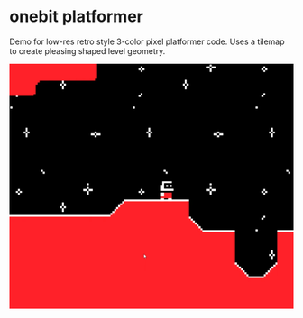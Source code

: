 # onebit platformer
Demo for low-res retro style 3-color pixel platformer code. Uses a tilemap to create pleasing shaped level geometry.

![Screenshot](/onebit-screenshot.png "Screenshot")
